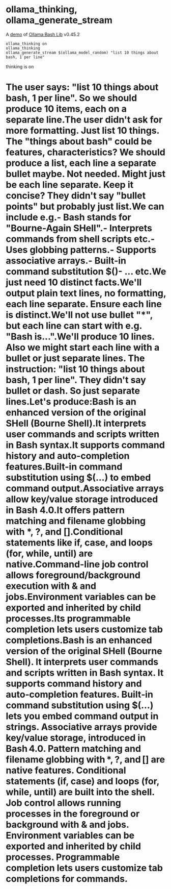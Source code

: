 # ollama_thinking, ollama_generate_stream

A [demo](../README.md#demos) of [Ollama Bash Lib](https://github.com/attogram/ollama-bash-lib) v0.45.2

```
ollama_thinking on
ollama_thinking
ollama_generate_stream $(ollama_model_random) "list 10 things about bash, 1 per line"
```

thinking is on
# <thinking>
# The user says: "list 10 things about bash, 1 per line". So we should produce 10 items, each on a separate line.The user didn't ask for more formatting. Just list 10 things. The "things about bash" could be features, characteristics? We should produce a list, each line a separate bullet maybe. Not needed. Might just be each line separate. Keep it concise? They didn't say "bullet points" but probably just list.We can include e.g.- Bash stands for "Bourne-Again SHell".- Interprets commands from shell scripts etc.- Uses globbing patterns.- Supports associative arrays.- Built-in command substitution $()- ... etc.We just need 10 distinct facts.We'll output plain text lines, no formatting, each line separate. Ensure each line is distinct.We'll not use bullet "*", but each line can start with e.g. "Bash is...".We'll produce 10 lines. Also we might start each line with a bullet or just separate lines. The instruction: "list 10 things about bash, 1 per line". They didn't say bullet or dash. So just separate lines.Let's produce:Bash is an enhanced version of the original SHell (Bourne Shell).It interprets user commands and scripts written in Bash syntax.It supports command history and auto-completion features.Built-in command substitution using $(...) to embed command output.Associative arrays allow key/value storage introduced in Bash 4.0.It offers pattern matching and filename globbing with *, ?, and [].Conditional statements like if, case, and loops (for, while, until) are native.Command-line job control allows foreground/background execution with & and jobs.Environment variables can be exported and inherited by child processes.Its programmable completion lets users customize tab completions.Bash is an enhanced version of the original SHell (Bourne Shell).  It interprets user commands and scripts written in Bash syntax.  It supports command history and auto‑completion features.  Built‑in command substitution using $(…) lets you embed command output in strings.  Associative arrays provide key/value storage, introduced in Bash 4.0.  Pattern matching and filename globbing with *, ?, and [] are native features.  Conditional statements (if, case) and loops (for, while, until) are built into the shell.  Job control allows running processes in the foreground or background with & and jobs.  Environment variables can be exported and inherited by child processes.  Programmable completion lets users customize tab completions for commands.

# </thinking>
